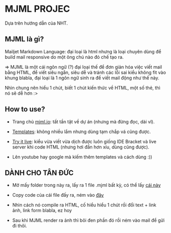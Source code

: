 <h1> MJML PROJEC</h1>

Dựa trên hướng dẫn của NHT.

<h2> MJML là gì? </h2>
Mailjet Markdown Language: đại loại là html nhưng là loại chuyên dùng để build mail responsive do một ông chú nào đó chế tạo ra.

=> MJML là một cái ngôn ngữ (?) đại loại thế để đơn giản hóa việc viết mail bằng HTML, để viết siêu ngắn, siêu dễ và tránh các lỗi sai kiểu không fit vào khung blabla, đại loại là 1 ngôn ngữ sinh ra để viết mail động như thế này.

Nhìn chung nên hiểu 1 chút, biết 1 chút kiến thức về HTML, một số thẻ, thì nó sẽ dễ hơn :>

<h2> How to use? </h2>

- Trang chủ [mjml.io](https://mjml.io/): tất tần tật về dự án (nhưng mà đừng đọc, dài vl).

- [Templates](https://mjml.io/templates/): không nhiều lắm nhưng dùng tạm chắp vá cũng được.

- [Try it live](https://mjml.io/try-it-live): kiểu vừa viết vừa dịch được luôn giống IDE Bracket và live server khi code HTML (nhưng hơi đần hơn xíu, dùng cũng được).

- Lên youtube hay google mà kiếm thêm templates và cách dùng :))

<h2> DÀNH CHO TÂN ĐỨC </h2>

- Mở mấy folder trong này ra, lấy ra 1 file .mjml bất kỳ, có thể lấy [cái này](https://github.com/Haha6400/MJML/blob/96f11ac6e85f6d677a1f7441f206a864ede13f0d/formMail.mjml)

- Copy code của cái file đấy ra, ném vào [đây](https://mjml.io/try-it-live)

- Nhìn cách nó compile ra HTML, cố hiểu hiểu 1 chút rồi đổi text + link ảnh, link form blabla, ez hoy

- Sau khi MJML render ra ảnh thì bôi đen phần đó rồi ném vào mail để gửi đi thôi.
